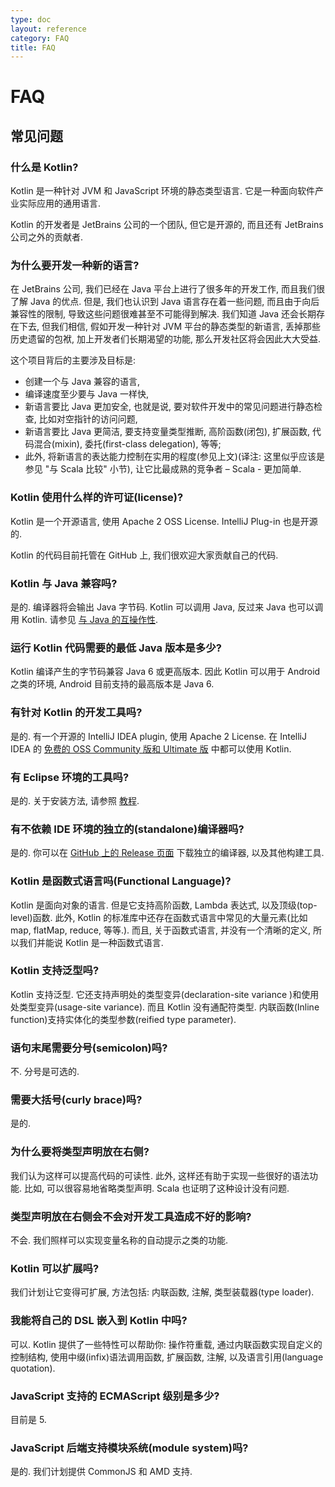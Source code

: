 ```yaml
---
type: doc
layout: reference
category: FAQ
title: FAQ
---
```


# FAQ

## 常见问题

### 什么是 Kotlin?

Kotlin 是一种针对 JVM 和 JavaScript 环境的静态类型语言. 它是一种面向软件产业实际应用的通用语言.

Kotlin 的开发者是 JetBrains 公司的一个团队, 但它是开源的, 而且还有 JetBrains 公司之外的贡献者.

### 为什么要开发一种新的语言?

在 JetBrains 公司, 我们已经在 Java 平台上进行了很多年的开发工作, 而且我们很了解 Java 的优点.
但是, 我们也认识到 Java 语言存在着一些问题, 而且由于向后兼容性的限制, 导致这些问题很难甚至不可能得到解决. 我们知道 Java 还会长期存在下去, 但我们相信, 假如开发一种针对 JVM 平台的静态类型的新语言, 丢掉那些历史遗留的包袱, 加上开发者们长期渴望的功能, 那么开发社区将会因此大大受益.


这个项目背后的主要涉及目标是:

* 创建一个与 Java 兼容的语言,
* 编译速度至少要与 Java 一样快,
* 新语言要比 Java 更加安全, 也就是说, 要对软件开发中的常见问题进行静态检查, 比如对空指针的访问问题,
* 新语言要比 Java 更简洁, 要支持变量类型推断, 高阶函数(闭包), 扩展函数, 代码混合(mixin), 委托(first-class delegation), 等等;
* 此外, 将新语言的表达能力控制在实用的程度(参见上文)(译注: 这里似乎应该是参见 "与 Scala 比较" 小节), 让它比最成熟的竞争者 – Scala - 更加简单.

### Kotlin 使用什么样的许可证(license)?

Kotlin 是一个开源语言, 使用 Apache 2 OSS License. IntelliJ Plug-in 也是开源的.

Kotlin 的代码目前托管在 GitHub 上, 我们很欢迎大家贡献自己的代码.


### Kotlin 与 Java 兼容吗?

是的. 编译器将会输出 Java 字节码. Kotlin 可以调用 Java, 反过来 Java 也可以调用 Kotlin. 请参见 [与 Java 的互操作性](java-interop.html).

### 运行 Kotlin 代码需要的最低 Java 版本是多少?

Kotlin 编译产生的字节码兼容 Java 6 或更高版本. 因此 Kotlin 可以用于 Android 之类的环境, Android 目前支持的最高版本是 Java 6.

### 有针对 Kotlin 的开发工具吗?

是的. 有一个开源的 IntelliJ IDEA plugin, 使用 Apache 2 License. 在 IntelliJ IDEA 的 [免费的 OSS Community 版和 Ultimate 版](http://www.jetbrains.com/idea/features/editions_comparison_matrix.html) 中都可以使用 Kotlin.

### 有 Eclipse 环境的工具吗?

是的. 关于安装方法, 请参照 [教程](/docs/tutorials/getting-started-eclipse.html).

### 有不依赖 IDE 环境的独立的(standalone)编译器吗?

是的. 你可以在 [GitHub 上的 Release 页面]({{site.data.releases.latest.url}}) 下载独立的编译器, 以及其他构建工具.

### Kotlin 是函数式语言吗(Functional Language)?

Kotlin 是面向对象的语言. 但是它支持高阶函数, Lambda 表达式, 以及顶级(top-level)函数. 此外, Kotlin 的标准库中还存在函数式语言中常见的大量元素(比如 map, flatMap, reduce, 等等.). 而且, 关于函数式语言, 并没有一个清晰的定义, 所以我们并能说 Kotlin 是一种函数式语言.

### Kotlin 支持泛型吗?

Kotlin 支持泛型. 它还支持声明处的类型变异(declaration-site variance )和使用处类型变异(usage-site variance). 而且 Kotlin 没有通配符类型. 内联函数(Inline function)支持实体化的类型参数(reified type parameter).

### 语句末尾需要分号(semicolon)吗?

不. 分号是可选的.

### 需要大括号(curly brace)吗?

是的.

### 为什么要将类型声明放在右侧?

我们认为这样可以提高代码的可读性. 此外, 这样还有助于实现一些很好的语法功能. 比如, 可以很容易地省略类型声明. Scala 也证明了这种设计没有问题.

### 类型声明放在右侧会不会对开发工具造成不好的影响?

不会. 我们照样可以实现变量名称的自动提示之类的功能.

### Kotlin 可以扩展吗?

我们计划让它变得可扩展, 方法包括: 内联函数, 注解, 类型装载器(type loader).

### 我能将自己的 DSL 嵌入到 Kotlin 中吗?

可以. Kotlin 提供了一些特性可以帮助你: 操作符重载, 通过内联函数实现自定义的控制结构, 使用中缀(infix)语法调用函数, 扩展函数, 注解, 以及语言引用(language quotation).

### JavaScript 支持的 ECMAScript 级别是多少?

目前是 5.

### JavaScript 后端支持模块系统(module system)吗?

是的. 我们计划提供 CommonJS 和 AMD 支持.


